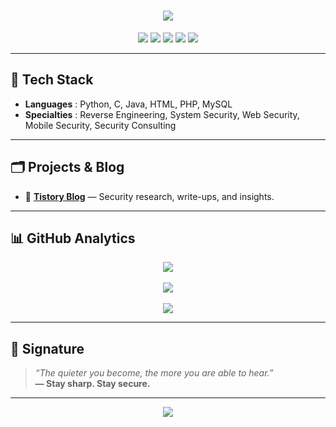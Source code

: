 <!-- GitHub Profile README -->

<h1 align="center">
  <img src="https://readme-typing-svg.herokuapp.com?font=Fira+Code&size=32&duration=3000&color=FFFFFF&center=true&vCenter=true&lines=KUKO575;Security+Researcher;Reverse+Engineer;System+%7C+Web+%7C+Mobile+Security;Stay+sharp.+Stay+secure.">
</h1>

<p align="center">
  <img src="https://img.shields.io/badge/Reverse%20Engineering-000000?style=for-the-badge&logo=protonvpn&logoColor=white"/>
  <img src="https://img.shields.io/badge/System%20Security-000000?style=for-the-badge&logo=linux&logoColor=white"/>
  <img src="https://img.shields.io/badge/Web%20Security-000000?style=for-the-badge&logo=google-chrome&logoColor=white"/>
  <img src="https://img.shields.io/badge/Mobile%20Security-000000?style=for-the-badge&logo=android&logoColor=white"/>
  <img src="https://img.shields.io/badge/Consulting-000000?style=for-the-badge&logo=microsoft&logoColor=white"/>
</p>

---

## 🧰 Tech Stack

- **Languages** : Python, C, Java, HTML, PHP, MySQL  
- **Specialties** : Reverse Engineering, System Security, Web Security, Mobile Security, Security Consulting

---

## 🗂️ Projects & Blog
- 🔗 **[Tistory Blog](https://bmask.tistory.com/)** — Security research, write-ups, and insights.

---

## 📊 GitHub Analytics

<p align="center">
  <img src="https://github-readme-stats.vercel.app/api?username=KUKO575&show_icons=true&hide_title=true&hide_border=true&bg_color=00000000&icon_color=ffffff&text_color=ffffff&title_color=ffffff" />
  <br><br>
  <img src="https://github-readme-streak-stats.herokuapp.com?user=KUKO575&theme=dark&hide_border=true&ring=ffffff&fire=ffffff&currStreakNum=ffffff&sideNums=ffffff&sideLabels=ffffff&dates=888888" />
  <br><br>
  <img src="https://github-readme-stats.vercel.app/api/top-langs/?username=KUKO575&hide_border=true&layout=compact&bg_color=00000000&text_color=ffffff" />
</p>

---

## 🖤 Signature
> _“The quieter you become, the more you are able to hear.”_  
> **— Stay sharp. Stay secure.**

---

<p align="center">
    <img src="https://capsule-render.vercel.app/api?type=rect&color=000000&height=1"/>
</p>
